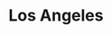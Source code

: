 ---
layout: location

title: Los Angeles
latitude: 34.05223
longitude: -118.24368
address: California

info: 3,857,799

tags:
- Dodgers
- Hollywoord
- Beaches

---